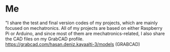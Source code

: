# Me
"I share the test and final version codes of my projects, which are mainly focused on mechatronics. All of my projects are based on either Raspberry Pi or Arduino, and since most of them are mechatronics-related, I also share the CAD files on my GrabCAD profile. https://grabcad.com/hasan.deniz.kayaalti-3/models (GRABCAD)
